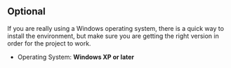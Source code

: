 ## Optional

If you are really using a Windows operating system, there is a quick way to install the environment, but make sure you are getting the right version in order for the project to work.

- Operating System: __Windows XP or later__
